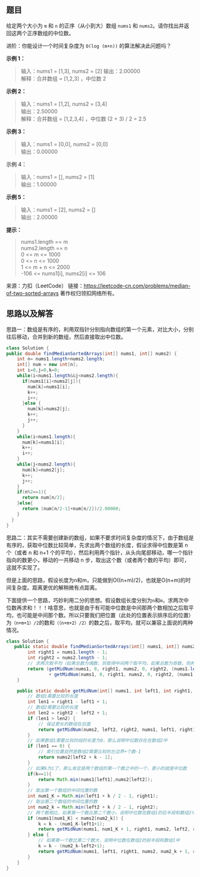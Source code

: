 ## 题目

给定两个大小为 `m` 和 `n` 的正序（从小到大）数组 `nums1` 和 `nums2`。请你找出并返回这两个正序数组的中位数。

进阶：你能设计一个时间复杂度为 `O(log (m+n))` 的算法解决此问题吗？

**示例 1：**

>输入：nums1 = [1,3], nums2 = [2]
输出：2.00000  
解释：合并数组 = [1,2,3] ，中位数 2  

**示例 2：**

>输入：nums1 = [1,2], nums2 = [3,4]  
输出：2.50000  
解释：合并数组 = [1,2,3,4] ，中位数 (2 + 3) / 2 = 2.5

**示例 3：**

>输入：nums1 = [0,0], nums2 = [0,0]  
输出：0.00000

示例 4：

>输入：nums1 = [], nums2 = [1]  
输出：1.00000

**示例 5：**

>输入：nums1 = [2], nums2 = []  
输出：2.00000
 

**提示：**

>nums1.length == m  
nums2.length == n  
0 <= m <= 1000  
0 <= n <= 1000  
1 <= m + n <= 2000  
-106 <= nums1[i], nums2[i] <= 106  

来源：力扣（LeetCode）
链接：https://leetcode-cn.com/problems/median-of-two-sorted-arrays
著作权归领扣网络所有。

## 思路以及解答
思路一：数组是有序的，利用双指针分别指向数组的第一个元素，对比大小，分别往后移动，合并到新的数组，然后直接取出中位数。
```java
class Solution {
public double findMedianSortedArrays(int[] nums1, int[] nums2) {
    int n= nums1.length+nums2.length;
    int[] num = new int[n];
    int i=0,j=0,k=0;
    while(i<nums1.length&&j<nums2.length){
      if(nums1[i]<nums2[j]){
        num[k]=nums1[i];
        k++;
        i++;
      }else {
        num[k]=nums2[j];
        k++;
        j++;
      }
    }
    while(i<nums1.length){
      num[k]=nums1[i];
      k++;
      i++;
    }
    while(j<nums2.length){
      num[k]=nums2[j];
      k++;
      j++;
    }
    if(n%2==1){
      return num[n/2];
    }else{
      return (num[n/2-1]+num[n/2])/2.00000;
    }
  }
}
```
思路二：其实不需要创建新的数组，如果不要求时间复杂度的情况下，由于数组是有序的，获取中位数比较简单，先求出两个数组的长度，假设求得中位数是第 n 个（或者 n 和 n+1 个的平均），然后利用两个指针，从头向尾部移动，哪一个指针指向的数更小，移动的一共移动 n 步，取出这个数（或者两个数的平均）即可，这就不实现了。

但是上面的思路，假设长度为n和m，只能做到O((n+m)/2)，也就是O(n+m)的时间复杂度。距离更优的解稍微有点距离。


下面提供一个思路，巧妙利用二分的思想。假设数组长度分别为`n`和`m`，求两次中位数再求和！！！啥意思，也就是由于有可能中位数是中间那两个数相加之后取平均，也可能是中间那个数。所以只要我们把位置（此处的位置表示排序后的位置）为`（n+m+1）/2`的数和`（（n+m+2）/2）`的数之后，取平均，就可以兼容上面说的两种情况。

```java
class Solution {
   public static double findMedianSortedArrays(int[] nums1, int[] nums2) {
        int right1 = nums1.length - 1;
        int right2 = nums2.length - 1;
        // 求两次取平均（如果总数为偶数，则取得中间两个取平均，如果总数为奇数，则两次取出中位数取平均，还是中位数）
        return (getMidNum(nums1, 0, right1, nums2, 0, right2, (nums1.length + nums2.length + 1) / 2)
                + getMidNum(nums1, 0, right1, nums2, 0, right2, (nums1.length + nums2.length + 2) / 2)) * 0.5;
    }

    public static double getMidNum(int[] nums1, int left1, int right1, int[] nums2, int left2, int right2, int k) {
        // 数组1需要比较的长度
        int len1 = right1 - left1 + 1;
        // 数组2需要比较的长度
        int len2 = right2 - left2 + 1;
        if (len1 > len2) {
            // 保证更长的数组在后面
            return getMidNum(nums2, left2, right2, nums1, left1, right1, k);
        }
        // 如果数组1需要比较的段的长度为0，那么说明中位数存在在数组2中
        if (len1 == 0) {
            // 索引位置自然是数组2需要比较的左边界+个数-1
            return nums2[left2 + k - 1];
        }
        // 如果k为1了，那么肯定是两个数组的第一个数之中的一个，更小的就是中位数
        if(k==1){
            return Math.min(nums1[left1],nums2[left2]);
        }
        // 取出第一个数组的中间位置的数
        int num1_K = Math.min(left1 + k / 2 - 1, right1);
        // 取出第二个数组的中间位置的数
        int num2_k = Math.min(left2 + k / 2 - 1, right2);
        // 两个数相比，如果第一个数比第二个数小，说明中位数在数组1的后半段和数组2中
        if (nums1[num1_K] < nums2[num2_k]) {
            k = k - (num1_K-left1+1);
            return getMidNum(nums1, num1_K + 1, right1, nums2, left2, right2, k);
        } else {
            // 如果第一个数比第二个数大，说明中位数在数组2的前半段和数组1中
            k = k - (num2_k-left2+1);
            return getMidNum(nums1, left1, right1, nums2, num2_k + 1, right2, k);
        }
    }
}
```
